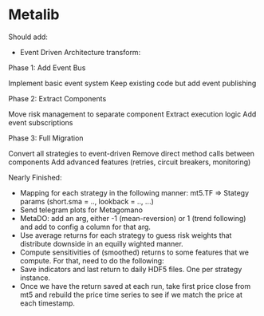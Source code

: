 # Metalib

Should add:
- Event Driven Architecture transform:

Phase 1: Add Event Bus

Implement basic event system
Keep existing code but add event publishing

Phase 2: Extract Components

Move risk management to separate component
Extract execution logic
Add event subscriptions

Phase 3: Full Migration

Convert all strategies to event-driven
Remove direct method calls between components
Add advanced features (retries, circuit breakers, monitoring)


Nearly Finished:

- Mapping for each strategy in the following manner: mt5.TF => Stategy params (short.sma = .., lookback = .., ...)
- Send telegram plots for Metagomano
- MetaDO: add an arg, either -1 (mean-reversion) or 1 (trend following) and add to config a column for that arg.
- Use average returns for each strategy to guess risk weights that distribute downside in an equilly wighted manner.
- Compute sensitivities of (smoothed) returns to some features that we compute. For that, need to do the following:
- Save indicators and last return to daily HDF5 files. One per strategy instance.
- Once we have the return saved at each run, take first price close from mt5 and rebuild the price time series to see if we match the price at each timestamp.
